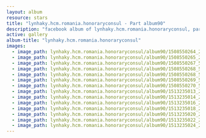 ```yaml
---
layout: album
resource: stars
title: "lynhaky.hcm.romania.honoraryconsul - Part album90"
description: "facebook album of lynhaky.hcm.romania.honoraryconsul, part album90."
active: gallery
album-title: "lynhaky.hcm.romania.honoraryconsul"
images:
  - image_path: lynhaky.hcm.romania.honoraryconsul/album90/1508550264_2q7a1006aab.jpg
  - image_path: lynhaky.hcm.romania.honoraryconsul/album90/1508550265_2q7a1022b.jpg
  - image_path: lynhaky.hcm.romania.honoraryconsul/album90/1508550267_5w1a0921b.jpg
  - image_path: lynhaky.hcm.romania.honoraryconsul/album90/1508550268_5w1a0929b.jpg
  - image_path: lynhaky.hcm.romania.honoraryconsul/album90/1508550268_5w1a0956b.jpg
  - image_path: lynhaky.hcm.romania.honoraryconsul/album90/1508550269_5w1a1061b.jpg
  - image_path: lynhaky.hcm.romania.honoraryconsul/album90/1508550270_5w1a1198b.jpg
  - image_path: lynhaky.hcm.romania.honoraryconsul/album90/1513235013_2q7a1182b.jpg
  - image_path: lynhaky.hcm.romania.honoraryconsul/album90/1513235014_2q7a1205b.jpg
  - image_path: lynhaky.hcm.romania.honoraryconsul/album90/1513235016_2q7a1266b.jpg
  - image_path: lynhaky.hcm.romania.honoraryconsul/album90/1513235018_2q7a1396b.jpg
  - image_path: lynhaky.hcm.romania.honoraryconsul/album90/1513235020_2q7a1535b.jpg
  - image_path: lynhaky.hcm.romania.honoraryconsul/album90/1513235022_2q7a1542b.jpg
  - image_path: lynhaky.hcm.romania.honoraryconsul/album90/1513235024_2q7a1543b.jpg
---
```

